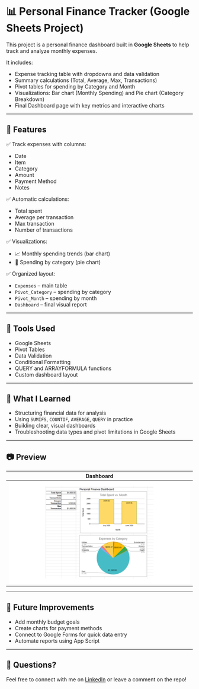 
# 📊 Personal Finance Tracker (Google Sheets Project)

This project is a personal finance dashboard built in **Google Sheets** to help track and analyze monthly expenses.

It includes:
- Expense tracking table with dropdowns and data validation
- Summary calculations (Total, Average, Max, Transactions)
- Pivot tables for spending by Category and Month
- Visualizations: Bar chart (Monthly Spending) and Pie chart (Category Breakdown)
- Final Dashboard page with key metrics and interactive charts

---

## 🧩 Features

✅ Track expenses with columns:
- Date  
- Item  
- Category  
- Amount  
- Payment Method  
- Notes  

✅ Automatic calculations:
- Total spent  
- Average per transaction  
- Max transaction  
- Number of transactions  

✅ Visualizations:
- 📈 Monthly spending trends (bar chart)  
- 🥧 Spending by category (pie chart)

✅ Organized layout:
- `Expenses` – main table  
- `Pivot_Category` – spending by category  
- `Pivot_Month` – spending by month  
- `Dashboard` – final visual report  

---

## 📌 Tools Used

- Google Sheets
- Pivot Tables
- Data Validation
- Conditional Formatting
- QUERY and ARRAYFORMULA functions
- Custom dashboard layout

---

## 🧠 What I Learned

- Structuring financial data for analysis  
- Using `SUMIFS`, `COUNTIF`, `AVERAGE`, `QUERY` in practice  
- Building clear, visual dashboards  
- Troubleshooting data types and pivot limitations in Google Sheets  

---

## 📷 Preview

| Dashboard |
|-----------|
| ![Dashboard](personal-finance-dashboard.png) |

---

## 🚀 Future Improvements

- Add monthly budget goals  
- Create charts for payment methods  
- Connect to Google Forms for quick data entry  
- Automate reports using App Script

---

## 💬 Questions?

Feel free to connect with me on [LinkedIn](#) or leave a comment on the repo!
